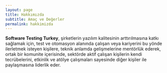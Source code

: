 ```yaml
---
layout: page
title: Hakkımızda
subtitle: Amaç ve Değerler
permalink: hakkimizda
---
```


**Software Testing Turkey**, şirketlerin yazılım kalitesinin arttırılmasına katkı sağlamak için, test ve otomasyon alanında çalışan veya kariyerini bu yönde ilerletmek isteyen kişilere, teknik anlamda gelişmelerine mentörlük ederek, ortak bir komunite içerisinde, sektörde aktif çalışan kişilerin kendi tecrübelerini, etkinlik ve atölye çalışmaları sayesinde diğer kişiler ile paylaşmasına liderlik eder.
